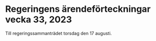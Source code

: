 # Regeringens ärendeförteckningar vecka 33, 2023

Till regeringssammanträdet torsdag den 17 augusti.
